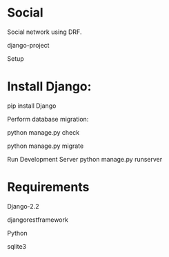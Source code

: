 # Social
Social network using DRF.

django-project

Setup

# Install Django:
pip install Django

Perform database migration:

python manage.py check

python manage.py migrate

Run Development Server
python manage.py runserver

# Requirements
Django-2.2

djangorestframework

Python

sqlite3
